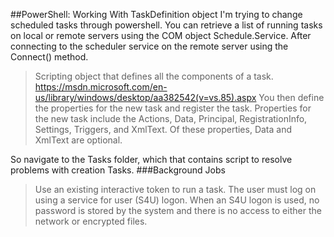 ##PowerShell: Working With TaskDefinition object
I'm trying to change scheduled tasks through powershell. You can retrieve a list of running tasks on local or remote servers using the COM object Schedule.Service. After connecting to the scheduler service on the remote server using the Connect() method.
>Scripting object that defines all the components of a task.
https://msdn.microsoft.com/en-us/library/windows/desktop/aa382542(v=vs.85).aspx
You then define the properties for the new task and register
the task. Properties for the new task include the Actions, Data, Principal, RegistrationInfo, Settings, Triggers, and XmlText. Of these properties, Data and XmlText are optional.

So navigate to the Tasks folder, which that contains script to resolve problems with creation Tasks.
###Background Jobs
>Use an existing interactive token to run a task. The user must log on using a service for user (S4U) logon.
When an S4U logon is used, no password is stored by the system and there is no access to either the network or encrypted files.
